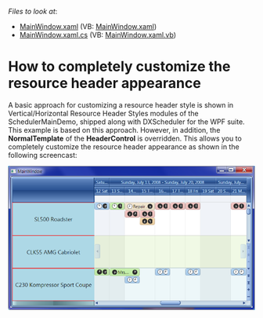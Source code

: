 <!-- default file list -->
*Files to look at*:

* [MainWindow.xaml](./CS/MainWindow.xaml) (VB: [MainWindow.xaml](./VB/MainWindow.xaml))
* [MainWindow.xaml.cs](./CS/MainWindow.xaml.cs) (VB: [MainWindow.xaml.vb](./VB/MainWindow.xaml.vb))
<!-- default file list end -->
# How to completely customize the resource header appearance


<p>A basic approach for customizing a resource header style is shown in Vertical/Horizontal Resource Header Styles modules of the SchedulerMainDemo, shipped along with DXScheduler for the WPF suite. This example is based on this approach. However, in addition, the <strong>NormalTemplate</strong> of the <strong>HeaderControl</strong> is overridden. This allows you to completely customize the resource header appearance as shown in the following screencast:</p><p><img src="https://raw.githubusercontent.com/DevExpress-Examples/how-to-completely-customize-the-resource-header-appearance-e3657/11.1.7+/media/33b4fb27-0df4-4dd1-be60-24e407c1ef9c.png"></p>

<br/>


